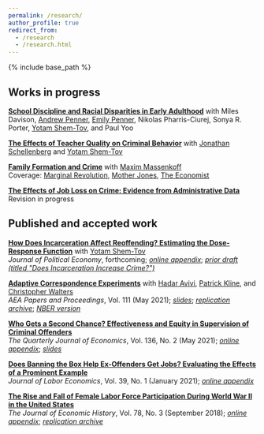 ```yaml
---
permalink: /research/
author_profile: true
redirect_from:
  - /research
  - /research.html
---
```


{% include base_path %}

## Works in progress 

[**School Discipline and Racial Disparities in Early Adulthood**](https://www.census.gov/library/working-papers/2021/adrm/CES-WP-21-14.html) with Miles Davison, [Andrew Penner](http://www.socsci.uci.edu/~penner/), [Emily Penner](http://www.emilykpenner.com/), Nikolas Pharris-Ciurej, Sonya R. Porter, [Yotam Shem-Tov](https://yotamshemtov.github.io/index.html), and Paul Yoo 

[**The Effects of Teacher Quality on Criminal Behavior**](https://drive.google.com/uc?export=pdf&id=1agkUuMjtPIPoQlgQEel3tVVofs2WFVsA) with [Jonathan Schellenberg](https://sites.google.com/view/jonathanschellenberg/home?authuser=0) and [Yotam Shem-Tov](https://yotamshemtov.github.io/index.html)  

[**Family Formation and Crime**](http://maximmassenkoff.com/FamilyFormationAndCrime.pdf) with [Maxim Massenkoff](http://maximmassenkoff.com)  
Coverage: [Marginal Revolution](https://marginalrevolution.com/marginalrevolution/2019/11/more-pregnancy-less-crime.html), [Mother Jones](https://www.motherjones.com/kevin-drum/2019/11/having-a-baby-cuts-crime-by-25/), [The Economist](https://www.economist.com/graphic-detail/2020/01/03/the-prospect-of-parenthood-makes-people-more-law-abiding)

[**The Effects of Job Loss on Crime: Evidence from Administrative Data**](/files/jobloss_crime_ekr_vf.pdf)  
Revision in progress


## Published and accepted work
[**How Does Incarceration Affect Reoffending? Estimating the Dose-Response Function**](https://yotamshemtov.github.io/files/Rose_Shemtov_2021_Manuscript.pdf) with [Yotam Shem-Tov](https://yotamshemtov.github.io/index.html)  
*Journal of Political Economy*, forthcoming; [*online appendix*](https://yotamshemtov.github.io/files/Rose_Shemtov_2021_OnlineAppendix.pdf); [*prior draft (titled "Does Incarceration Increase Crime?")*](https://yotamshemtov.github.io/files/YotamShemTov_JMP.pdf)

[**Adaptive Correspondence Experiments**](/files/SkyNet.pdf) with [Hadar Avivi](https://avivihadar.github.io/), [Patrick Kline](https://eml.berkeley.edu/~pkline/), and [Christopher Walters](https://eml.berkeley.edu/~crwalters/)   
*AEA Papers and Proceedings*, Vol. 111 (May 2021); [*slides*](https://avivihadar.github.io/files/AdaptiveCorrespondenceExperiments_Slides.pdf); [*replication archive*](https://avivihadar.github.io/files/AdaptiveCorrespondenceExperiments_code.zip); [*NBER version*](https://www.nber.org/papers/w28319)

[**Who Gets a Second Chance? Effectiveness and Equity in Supervision of Criminal Offenders**](/files/jmp.pdf)   
*The Quarterly Journal of Economics*, Vol. 136, No. 2 (May 2021); [*online appendix*](/files/jmp_online_appendix.pdf); [*slides*](/files/rose_second_chances.pdf)

[**Does Banning the Box Help Ex-Offenders Get Jobs? Evaluating the Effects of a Prominent Example**](/files/btbjole_final.pdf)  
*Journal of Labor Economics*, Vol. 39, No. 1 (January 2021); [*online appendix*](/files/btb_online_appendix_0418.pdf)

[**The Rise and Fall of Female Labor Force Participation During World War II in the United States**](/files/rise_and_fall.pdf)  
*The Journal of Economic History*, Vol. 78, No. 3 (September 2018); [*online appendix*](/files/rise_and_fall_online_appendix.pdf); [*replication archive*](https://www.dropbox.com/s/sbp6cvmgse4cqyb/replication.zip?dl=1)
